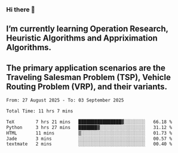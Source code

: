 ### Hi there 👋
## I’m currently learning Operation Research, Heuristic Algorithms and Appriximation Algorithms.
## The primary application scenarios are the Traveling Salesman Problem (TSP), Vehicle Routing Problem (VRP), and their variants.
<!--START_SECTION:waka-->

```txt
From: 27 August 2025 - To: 03 September 2025

Total Time: 11 hrs 7 mins

TeX        7 hrs 21 mins   ████████████████▓░░░░░░░░   66.18 %
Python     3 hrs 27 mins   ███████▓░░░░░░░░░░░░░░░░░   31.12 %
HTML       11 mins         ▒░░░░░░░░░░░░░░░░░░░░░░░░   01.73 %
Jade       3 mins          ░░░░░░░░░░░░░░░░░░░░░░░░░   00.57 %
textmate   2 mins          ░░░░░░░░░░░░░░░░░░░░░░░░░   00.40 %
```

<!--END_SECTION:waka-->
<!--
**Bookervsky/Bookervsky** is a ✨ _special_ ✨ repository because its `README.md` (this file) appears on your GitHub profile.

Here are some ideas to get you started:

- 🔭 I’m currently working on ...
- 🌱 I’m currently learning ...
- 👯 I’m looking to collaborate on ...
- 🤔 I’m looking for help with ...
- 💬 Ask me about ...
- 📫 How to reach me: ...
- 😄 Pronouns: ...
- ⚡ Fun fact: ...
-->
